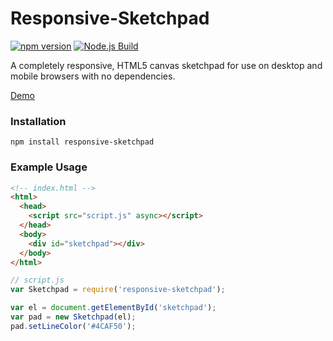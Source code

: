 # Responsive-Sketchpad

[![npm version](https://img.shields.io/npm/v/responsive-sketchpad)](https://www.npmjs.com/package/responsive-sketchpad)
[![Node.js Build](https://github.com/tsand/responsive-sketchpad/workflows/Node.js%20Build/badge.svg)](https://github.com/tsand/responsive-sketchpad/actions)

A completely responsive, HTML5 canvas sketchpad for use on desktop and mobile browsers with no dependencies.

[Demo](https://tsand.github.io/responsive-sketchpad/)

### Installation

`npm install responsive-sketchpad`

### Example Usage

```html
<!-- index.html -->
<html>
  <head>
    <script src="script.js" async></script>
  </head>
  <body>
    <div id="sketchpad"></div>
  </body>
</html>
```

```js
// script.js
var Sketchpad = require('responsive-sketchpad');

var el = document.getElementById('sketchpad');
var pad = new Sketchpad(el);
pad.setLineColor('#4CAF50');
```
